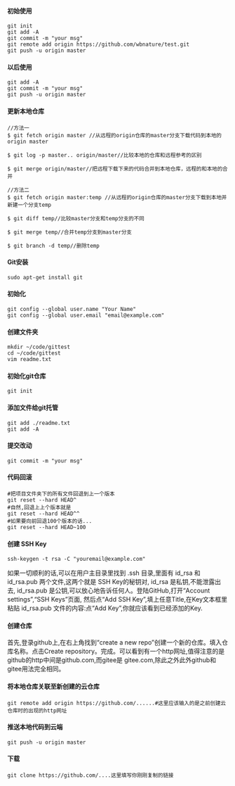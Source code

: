 #### 初始使用

```
git init
git add -A
git commit -m "your msg"
git remote add origin https://github.com/wbnature/test.git
git push -u origin master
```

#### 以后使用

```
git add -A
git commit -m "your msg"
git push -u origin master
```

#### 更新本地仓库

```
//方法一
$ git fetch origin master //从远程的origin仓库的master分支下载代码到本地的origin master

$ git log -p master.. origin/master//比较本地的仓库和远程参考的区别

$ git merge origin/master//把远程下载下来的代码合并到本地仓库，远程的和本地的合并

//方法二
$ git fetch origin master:temp //从远程的origin仓库的master分支下载到本地并新建一个分支temp

$ git diff temp//比较master分支和temp分支的不同

$ git merge temp//合并temp分支到master分支

$ git branch -d temp//删除temp
```

#### Git安装

~~~
sudo apt-get install git
~~~

#### 初始化

~~~
git config --global user.name "Your Name"
git config --global user.email "email@example.com"
~~~

#### 创建文件夹

~~~
mkdir ~/code/gittest
cd ~/code/gittest
vim readme.txt
~~~

#### 初始化git仓库

~~~
git init
~~~

#### 添加文件给git托管

~~~
git add ./readme.txt
git add -A             
~~~

#### 提交改动

~~~
git commit -m "your msg"
~~~

#### 代码回滚

~~~
#把项目文件夹下的所有文件回退到上一个版本
git reset --hard HEAD^
#自然,回退上上个版本就是
git reset --hard HEAD^^
#如果要向前回退100个版本的话...
git reset --hard HEAD~100
~~~

#### 创建 SSH Key

~~~
ssh-keygen -t rsa -C "youremail@example.com"
~~~

如果一切顺利的话,可以在用户主目录里找到 .ssh 目录,里面有 id_rsa 和 id_rsa.pub 两个文件,这两个就是
SSH Key的秘钥对, id_rsa 是私钥,不能泄露出去, id_rsa.pub 是公钥,可以放心地告诉任何人。登陆GitHub,打开“Account settings”,“SSH Keys”页面, 然后点“Add SSH Key”,填上任意Title,在Key文本框里粘贴 id_rsa.pub 文件的内容:点“Add Key”,你就应该看到已经添加的Key.

#### 创建仓库

首先,登录github上,在右上角找到“create a new repo”创建一个新的仓库。填入仓库名称。点击Create
repository。完成。可以看到有一个http网址,值得注意的是github的http中间是github.com,而gitee是
gitee.com,除此之外此外github和gitee用法完全相同。

#### 将本地仓库关联至新创建的云仓库

~~~
git remote add origin https://github.com/......#这里应该输入的是之前创建云仓库时的出现的http网址
~~~

#### 推送本地代码到云端

~~~
git push -u origin master
~~~
#### 下载

~~~
git clone https://github.com/....这里填写你刚刚复制的链接
~~~
